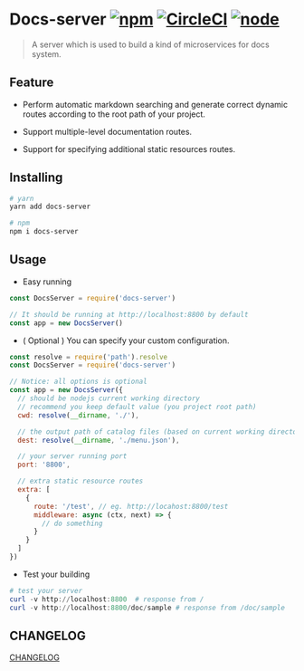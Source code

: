 # Docs-server [![npm](https://img.shields.io/npm/v/docs-server.svg)](https://www.npmjs.com/package/docs-server) [![CircleCI](https://circleci.com/gh/lbwa/docs-server.svg?style=svg)](https://circleci.com/gh/lbwa/docs-server) [![node](https://img.shields.io/node/v/docs-server.svg)](https://www.npmjs.com/package/docs-server)

> A server which is used to build a kind of microservices for docs system.

## Feature

- Perform automatic markdown searching and generate correct dynamic routes according to the root path of your project.

- Support multiple-level documentation routes.

- Support for specifying additional static resources routes.

## Installing

```bash
# yarn
yarn add docs-server

# npm
npm i docs-server
```

## Usage

- Easy running

```js
const DocsServer = require('docs-server')

// It should be running at http://localhost:8800 by default
const app = new DocsServer()
```

- ( Optional ) You can specify your custom configuration.

```js
const resolve = require('path').resolve
const DocsServer = require('docs-server')

// Notice: all options is optional
const app = new DocsServer({
  // should be nodejs current working directory
  // recommend you keep default value (you project root path)
  cwd: resolve(__dirname, './'),

  // the output path of catalog files (based on current working directory)
  dest: resolve(__dirname, './menu.json'),

  // your server running port
  port: '8800',

  // extra static resource routes
  extra: [
    {
      route: '/test', // eg. http://locahost:8800/test
      middleware: async (ctx, next) => {
        // do something
      }
    }
  ]
})
```

- Test your building

```powershell
# test your server
curl -v http://localhost:8800  # response from /
curl -v http://localhost:8800/doc/sample # response from /doc/sample
```

## CHANGELOG

[CHANGELOG](./CHANGELOG.md)
